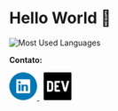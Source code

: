 # Hello World 👋





![Most Used Languages](https://github-readme-stats.vercel.app/api/top-langs/?username=g-101&theme=transparent&hide=html,css,mustache,procfile,blade&border=false&include_all_commits=false&count_private=false&layout=compact)

**Contato:**
<section>
  <a href='https://www.linkedin.com/in/genesislima101/' title='linkedin profile' style="margin-right: 8px">
    <img src='./linkedin-logo.png' alt='linkedin logo' height=50  />
  </a>
  <a href='https://dev.to/g101' title='DEV blog' style="margin-right: 8px">
    <img src='./dev-logo.png' alt='DEV logo' height=50 />
  </a>
</section>
